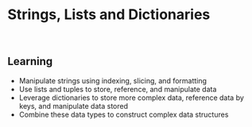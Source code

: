 # Strings, Lists and Dictionaries

<br/>

## Learning

* Manipulate strings using indexing, slicing, and formatting
* Use lists and tuples to store, reference, and manipulate data
* Leverage dictionaries to store more complex data, reference data by keys, and manipulate data stored
* Combine these data types to construct complex data structures
